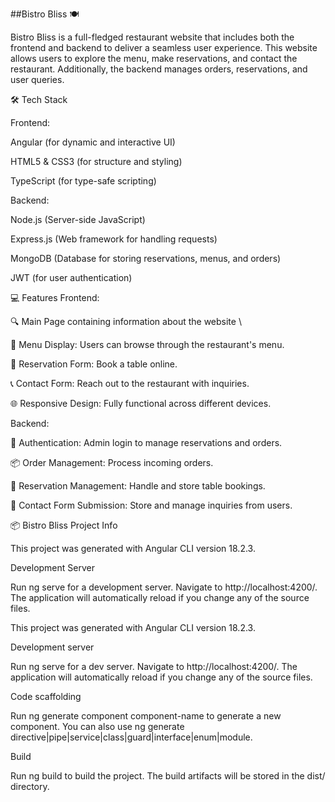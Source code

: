 ##Bistro Bliss 🍽️

Bistro Bliss is a full-fledged restaurant website that includes both the frontend and backend to deliver a seamless user experience. This website allows users to explore the menu, make reservations, and contact the restaurant. Additionally, the backend manages orders, reservations, and user queries.

🛠️ Tech Stack

Frontend:

Angular (for dynamic and interactive UI)

HTML5 & CSS3 (for structure and styling)

TypeScript (for type-safe scripting)

Backend:

Node.js (Server-side JavaScript)

Express.js (Web framework for handling requests)

MongoDB (Database for storing reservations, menus, and orders)

JWT (for user authentication)

💻 Features
Frontend:

🔍 Main Page containing information about the website \

📖 Menu Display: Users can browse through the restaurant's menu.

📝 Reservation Form: Book a table online.

📞 Contact Form: Reach out to the restaurant with inquiries.

🌐 Responsive Design: Fully functional across different devices.

Backend:

🔐 Authentication: Admin login to manage reservations and orders.

📦 Order Management: Process incoming orders.

📅 Reservation Management: Handle and store table bookings.

📨 Contact Form Submission: Store and manage inquiries from users.

📦 Bistro Bliss Project Info

This project was generated with Angular CLI version 18.2.3.

Development Server

Run ng serve for a development server. Navigate to http://localhost:4200/. The application will automatically reload if you change any of the source files.

This project was generated with Angular CLI version 18.2.3.

Development server

Run ng serve for a dev server. Navigate to http://localhost:4200/. The application will automatically reload if you change any of the source files.

Code scaffolding

Run ng generate component component-name to generate a new component. You can also use ng generate directive|pipe|service|class|guard|interface|enum|module.

Build

Run ng build to build the project. The build artifacts will be stored in the dist/ directory.
